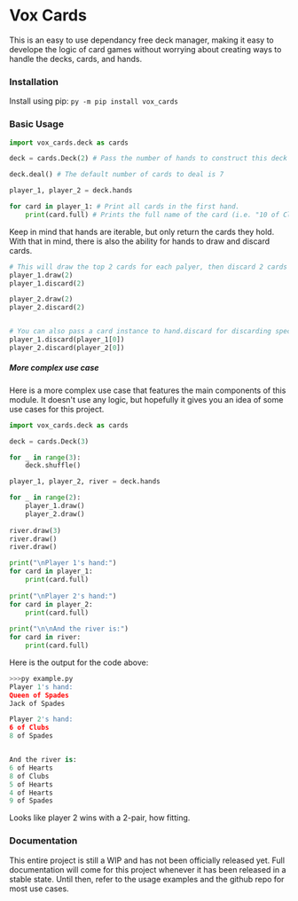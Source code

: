 # Vox Cards
This is an easy to use dependancy free deck manager, making it easy to develope the logic of
card games without worrying about creating ways to handle the decks, cards, and hands.

### Installation
Install using pip:
`py -m pip install vox_cards`

### Basic Usage
```Python
import vox_cards.deck as cards

deck = cards.Deck(2) # Pass the number of hands to construct this deck with.

deck.deal() # The default number of cards to deal is 7

player_1, player_2 = deck.hands

for card in player_1: # Print all cards in the first hand.
    print(card.full) # Prints the full name of the card (i.e. "10 of Clubs").
```
Keep in mind that hands are iterable, but only return the cards they hold.
With that in mind, there is also the ability for hands to draw and discard cards.
```Python
# This will draw the top 2 cards for each palyer, then discard 2 cards at random.
player_1.draw(2)
player_1.discard(2)

player_2.draw(2)
player_2.discard(2)


# You can also pass a card instance to hand.discard for discarding specific card(s).
player_1.discard(player_1[0])
player_2.discard(player_2[0])
```

##### More complex use case
Here is a more complex use case that features the main components of this module. It doesn't use any logic, but hopefully it gives you an idea of some use cases for this project.
```Python
import vox_cards.deck as cards

deck = cards.Deck(3)

for _ in range(3):
    deck.shuffle()

player_1, player_2, river = deck.hands

for _ in range(2):
    player_1.draw()
    player_2.draw()
    
river.draw(3)
river.draw()
river.draw()

print("\nPlayer 1's hand:")
for card in player_1:
    print(card.full)
    
print("\nPlayer 2's hand:")
for card in player_2:
    print(card.full)
    
print("\n\nAnd the river is:")
for card in river:
    print(card.full)
```

Here is the output for the code above:
```Python
>>>py example.py
Player 1's hand:
Queen of Spades
Jack of Spades

Player 2's hand:
6 of Clubs
8 of Spades


And the river is:
6 of Hearts
8 of Clubs
5 of Hearts
4 of Hearts
9 of Spades
```

Looks like player 2 wins with a 2-pair, how fitting.

### Documentation
This entire project is still a WIP and has not been officially released yet.
Full documentation will come for this project whenever it has been released
in a stable state. Until then, refer to the usage examples and the github
repo for most use cases.
